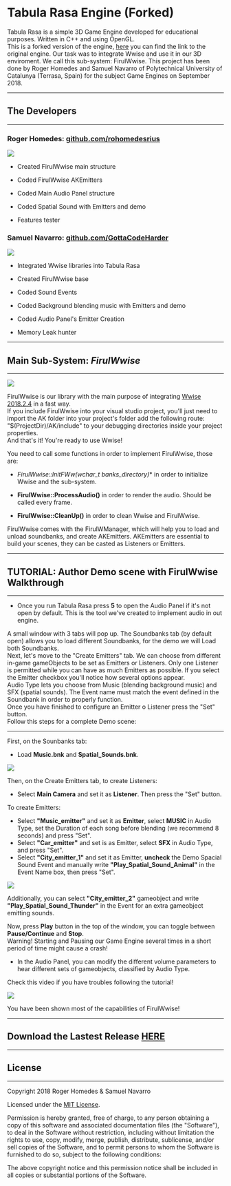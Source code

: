 ﻿# Tabula Rasa Engine (Forked)
Tabula Rasa is a simple 3D Game Engine developed for educational purposes. Written in C++ and using OpenGL.  
This is a forked version of the engine, [here](https://github.com/Wilhelman/Tabula-Rasa-Engine) you can find the link to the original engine. Our task was to integrate Wwise and use it in our 3D enviroment. We call this sub-system: FirulWwise.
This project has been done by Roger Homedes and Samuel Navarro of Polytechnical University of Catalunya (Terrasa, Spain) for the subject Game Engines on September 2018.
  
---------------------------------------------------------------------------------
## The Developers
---------------------------------------------------------------------------------
  
### **Roger Homedes**: [github.com/rohomedesrius](https://github.com/rohomedesrius)   
![](https://66.media.tumblr.com/35eb54fa29cbcb6ef6c12bd866cbb614/tumblr_pk7gn1xheT1vonij4o1_250.jpg)  

* Created FirulWwise main structure  
  
* Coded FirulWwise AKEmitters  
  
* Coded Main Audio Panel structure  
  
* Coded Spatial Sound with Emitters and demo  
  
* Features tester  

### **Samuel Navarro**: [github.com/GottaCodeHarder](https://github.com/GottaCodeHarder)   

![](https://i.imgur.com/Ed8p3WM.png)  

* Integrated Wwise libraries into Tabula Rasa  
  
* Created FirulWwise base  
  
* Coded Sound Events  
  
* Coded Background blending music with Emitters and demo  
  
* Coded Audio Panel's Emitter Creation  
  
* Memory Leak hunter  

---------------------------------------------------------------------------------
## Main Sub-System: *FirulWwise* 
---------------------------------------------------------------------------------

![](https://i.imgur.com/xp5FnXn.png)  

FirulWwise is our library with the main purpose of integrating [Wwise 2018.2.4](https://www.audiokinetic.com/library/edge/?source=Help&id=welcome_to_wwise) in a fast way.  
If you include FirulWwise into your visual studio project, you'll just need to import the AK folder into your project's folder add the following route: "$(ProjectDir)/AK/include" to your debugging directories inside your project properties.  
And that's it! You're ready to use Wwise!  

You need to call some functions in order to implement FirulWwise, those are:  

* **FirulWwise::InitFWw(wchar_t* banks_directory)** in order to initialize Wwise and the sub-system.  
  
* **FirulWwise::ProcessAudio()** in order to render the audio. Should be called every frame.  
  
* **FirulWwise::CleanUp()** in order to clean Wwise and FirulWwise.  
  

FirulWwise comes with the FirulWManager, which will help you to load and unload soundbanks, and create AKEmitters. AKEmitters are essential to build your scenes, they can be casted as Listeners or Emitters.

---------------------------------------------------------------------------------
## TUTORIAL: Author Demo scene with FirulWwise Walkthrough  
---------------------------------------------------------------------------------

*  Once you run Tabula Rasa press **5** to open the Audio Panel if it's not open by default. This is the tool we've created to implement audio in out engine.  
 
A small window with 3 tabs will pop up. The Soundbanks tab (by default open) allows you to load different Soundbanks, for the demo we will Load both Soundbanks.   
Next, let's move to the "Create Emitters" tab. We can choose from different in-game gameObjects to be set as Emitters or Listeners. Only one Listener is permitted while you can have as much Emitters as possible. If you select the Emitter checkbox you'll notice how several options appear.  
Audio Type lets you choose from Music (blending background music) and SFX (spatial sounds). The Event name must match the event defined in the Soundbank in order to properly function.  
Once you have finished to configure an Emitter o Listener press the "Set" button.  
Follow this steps for a complete Demo scene:  
  
---------------------------------------------------------------------------------
  
First, on the Sounbanks tab:  
* Load **Music.bnk** and **Spatial_Sounds.bnk**.  

![](https://i.imgur.com/wNo37Rm.gif)  
  
Then, on the Create Emitters tab, to create Listeners:  
* Select **Main Camera** and set it as **Listener**. Then press the "Set" button.  
  
To create Emitters:  
* Select **"Music_emitter"** and set it as **Emitter**, select **MUSIC** in Audio Type, set the Duration of each song before blending (we recommend 8 seconds) and press "Set".  
* Select **"Car_emitter"** and set is as Emitter, select **SFX** in Audio Type, and press "Set".  
* Select **"City_emitter_1"** and set it as Emitter, **uncheck** the Demo Spacial Sound Event and manually write **"Play_Spatial_Sound_Animal"** in the Event Name box, then press "Set".   
  
![](https://i.imgur.com/w9CZ82g.gif)
  
Additionally, you can select **"City_emitter_2"** gameobject and write **"Play_Spatial_Sound_Thunder"** in the Event for an extra gameobject emitting sounds.  
  
  
Now, press **Play** button in the top of the window, you can toggle between **Pause/Continue** and **Stop**.  
Warning! Starting and Pausing our Game Engine several times in a short period of time might cause a crash!    
  
* In the Audio Panel, you can modify the different volume parameters to hear different sets of gameobjects, classified by Audio Type. 
  
Check this video if you have troubles following the tutorial!  

[![](https://i.gyazo.com/fa0a8e8d60ad81d5618884d8b308520c.png)](
https://www.youtube.com/watch?v=_SGpB1VT0L8&feature=youtu.be)

You have been shown most of the capabilities of FirulWwise!  
  
---------------------------------------------------------------------------------
## Download the Lastest Release [HERE](https://github.com/rohomedesrius/Tabula-Rasa-Engine/releases/tag/Assignment3.1)

---------------------------------------------------------------------------------
## License  
---------------------------------------------------------------------------------
Copyright 2018 Roger Homedes & Samuel Navarro

Licensed under the [MIT License](https://github.com/rohomedesrius/Tabula-Rasa-Engine/blob/master/LICENSE).

Permission is hereby granted, free of charge, to any person obtaining a copy of this software and associated documentation files (the "Software"), to deal in the Software without restriction, including without limitation the rights to use, copy, modify, merge, publish, distribute, sublicense, and/or sell copies of the Software, and to permit persons to whom the Software is furnished to do so, subject to the following conditions:

The above copyright notice and this permission notice shall be included in all copies or substantial portions of the Software.  
  